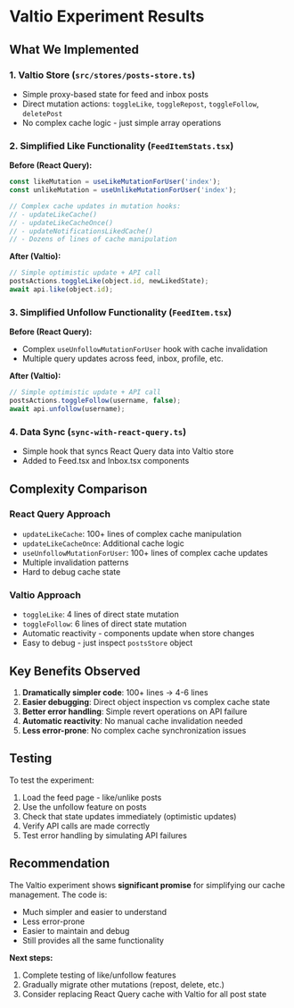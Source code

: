 # Valtio Experiment Results

## What We Implemented

### 1. Valtio Store (`src/stores/posts-store.ts`)
- Simple proxy-based state for feed and inbox posts
- Direct mutation actions: `toggleLike`, `toggleRepost`, `toggleFollow`, `deletePost`
- No complex cache logic - just simple array operations

### 2. Simplified Like Functionality (`FeedItemStats.tsx`)
**Before (React Query):**
```typescript
const likeMutation = useLikeMutationForUser('index');
const unlikeMutation = useUnlikeMutationForUser('index');

// Complex cache updates in mutation hooks:
// - updateLikeCache() 
// - updateLikeCacheOnce()
// - updateNotificationsLikedCache()
// - Dozens of lines of cache manipulation
```

**After (Valtio):**
```typescript
// Simple optimistic update + API call
postsActions.toggleLike(object.id, newLikedState);
await api.like(object.id);
```

### 3. Simplified Unfollow Functionality (`FeedItem.tsx`)
**Before (React Query):**
- Complex `useUnfollowMutationForUser` hook with cache invalidation
- Multiple query updates across feed, inbox, profile, etc.

**After (Valtio):**
```typescript
// Simple optimistic update + API call
postsActions.toggleFollow(username, false);
await api.unfollow(username);
```

### 4. Data Sync (`sync-with-react-query.ts`)
- Simple hook that syncs React Query data into Valtio store
- Added to Feed.tsx and Inbox.tsx components

## Complexity Comparison

### React Query Approach
- `updateLikeCache`: 100+ lines of complex cache manipulation
- `updateLikeCacheOnce`: Additional cache logic
- `useUnfollowMutationForUser`: 100+ lines of complex cache updates
- Multiple invalidation patterns
- Hard to debug cache state

### Valtio Approach  
- `toggleLike`: 4 lines of direct state mutation
- `toggleFollow`: 6 lines of direct state mutation
- Automatic reactivity - components update when store changes
- Easy to debug - just inspect `postsStore` object

## Key Benefits Observed

1. **Dramatically simpler code**: 100+ lines → 4-6 lines
2. **Easier debugging**: Direct object inspection vs complex cache state
3. **Better error handling**: Simple revert operations on API failure
4. **Automatic reactivity**: No manual cache invalidation needed
5. **Less error-prone**: No complex cache synchronization issues

## Testing

To test the experiment:
1. Load the feed page - like/unlike posts
2. Use the unfollow feature on posts
3. Check that state updates immediately (optimistic updates)
4. Verify API calls are made correctly
5. Test error handling by simulating API failures

## Recommendation

The Valtio experiment shows **significant promise** for simplifying our cache management. The code is:
- Much simpler and easier to understand
- Less error-prone
- Easier to maintain and debug
- Still provides all the same functionality

**Next steps:**
1. Complete testing of like/unfollow features
2. Gradually migrate other mutations (repost, delete, etc.)
3. Consider replacing React Query cache with Valtio for all post state